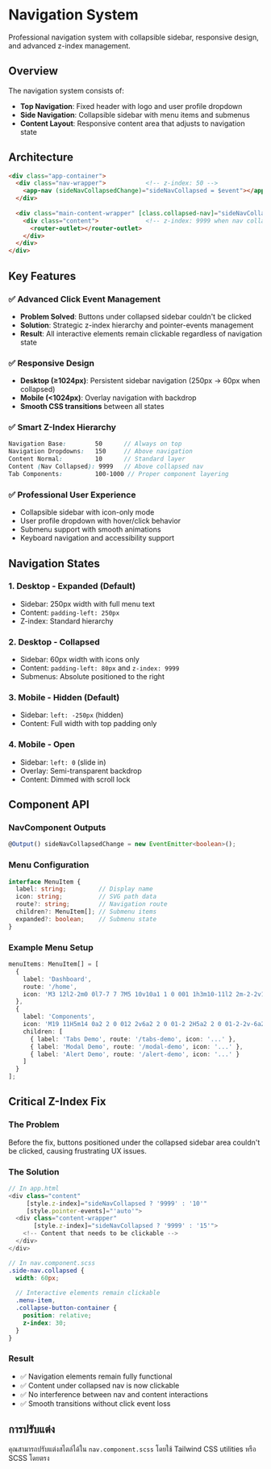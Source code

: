 # Navigation System

Professional navigation system with collapsible sidebar, responsive design, and advanced z-index management.

## Overview

The navigation system consists of:
- **Top Navigation**: Fixed header with logo and user profile dropdown
- **Side Navigation**: Collapsible sidebar with menu items and submenus
- **Content Layout**: Responsive content area that adjusts to navigation state

## Architecture

```html
<div class="app-container">
  <div class="nav-wrapper">           <!-- z-index: 50 -->
    <app-nav (sideNavCollapsedChange)="sideNavCollapsed = $event"></app-nav>
  </div>
  
  <div class="main-content-wrapper" [class.collapsed-nav]="sideNavCollapsed">
    <div class="content">             <!-- z-index: 9999 when nav collapsed -->
      <router-outlet></router-outlet>
    </div>
  </div>
</div>
```

## Key Features

### ✅ **Advanced Click Event Management**
- **Problem Solved**: Buttons under collapsed sidebar couldn't be clicked
- **Solution**: Strategic z-index hierarchy and pointer-events management
- **Result**: All interactive elements remain clickable regardless of navigation state

### ✅ **Responsive Design**
- **Desktop (≥1024px)**: Persistent sidebar navigation (250px → 60px when collapsed)
- **Mobile (<1024px)**: Overlay navigation with backdrop
- **Smooth CSS transitions** between all states

### ✅ **Smart Z-Index Hierarchy**
```scss
Navigation Base:        50      // Always on top
Navigation Dropdowns:   150     // Above navigation
Content Normal:         10      // Standard layer
Content (Nav Collapsed): 9999   // Above collapsed nav
Tab Components:         100-1000 // Proper component layering
```

### ✅ **Professional User Experience**
- Collapsible sidebar with icon-only mode
- User profile dropdown with hover/click behavior
- Submenu support with smooth animations
- Keyboard navigation and accessibility support

## Navigation States

### 1. Desktop - Expanded (Default)
- Sidebar: 250px width with full menu text
- Content: `padding-left: 250px`
- Z-index: Standard hierarchy

### 2. Desktop - Collapsed  
- Sidebar: 60px width with icons only
- Content: `padding-left: 80px` and `z-index: 9999`
- Submenus: Absolute positioned to the right

### 3. Mobile - Hidden (Default)
- Sidebar: `left: -250px` (hidden)
- Content: Full width with top padding only

### 4. Mobile - Open
- Sidebar: `left: 0` (slide in)
- Overlay: Semi-transparent backdrop
- Content: Dimmed with scroll lock

## Component API

### NavComponent Outputs
```typescript
@Output() sideNavCollapsedChange = new EventEmitter<boolean>();
```

### Menu Configuration
```typescript
interface MenuItem {
  label: string;         // Display name
  icon: string;          // SVG path data
  route?: string;        // Navigation route
  children?: MenuItem[]; // Submenu items
  expanded?: boolean;    // Submenu state
}
```

### Example Menu Setup
```typescript
menuItems: MenuItem[] = [
  {
    label: 'Dashboard',
    route: '/home',
    icon: 'M3 12l2-2m0 0l7-7 7 7M5 10v10a1 1 0 001 1h3m10-11l2 2m-2-2v10a1 1 0 01-1 1h-3m-6 0a1 1 0 001-1v-4a1 1 0 011-1h2a1 1 0 011 1v4a1 1 0 001 1m-6 0h6'
  },
  {
    label: 'Components',
    icon: 'M19 11H5m14 0a2 2 0 012 2v6a2 2 0 01-2 2H5a2 2 0 01-2-2v-6a2 2 0 012-2m14 0V9a2 2 0 00-2-2M5 11V9a2 2 0 012-2m0 0V5a2 2 0 012-2h6a2 2 0 012 2v2M7 7h10',
    children: [
      { label: 'Tabs Demo', route: '/tabs-demo', icon: '...' },
      { label: 'Modal Demo', route: '/modal-demo', icon: '...' },
      { label: 'Alert Demo', route: '/alert-demo', icon: '...' }
    ]
  }
];
```

## Critical Z-Index Fix

### The Problem
Before the fix, buttons positioned under the collapsed sidebar area couldn't be clicked, causing frustrating UX issues.

### The Solution
```typescript
// In app.html
<div class="content" 
     [style.z-index]="sideNavCollapsed ? '9999' : '10'"
     [style.pointer-events]="'auto'">
  <div class="content-wrapper" 
       [style.z-index]="sideNavCollapsed ? '9999' : '15'">
    <!-- Content that needs to be clickable -->
  </div>
</div>
```

```scss
// In nav.component.scss
.side-nav.collapsed {
  width: 60px;
  
  // Interactive elements remain clickable
  .menu-item,
  .collapse-button-container {
    position: relative;
    z-index: 30;
  }
}
```

### Result
- ✅ Navigation elements remain fully functional
- ✅ Content under collapsed nav is now clickable
- ✅ No interference between nav and content interactions
- ✅ Smooth transitions without click event loss

## การปรับแต่ง

คุณสามารถปรับแต่งสไตล์ได้ใน `nav.component.scss` โดยใช้ Tailwind CSS utilities หรือ SCSS โดยตรง
